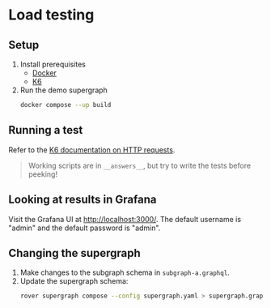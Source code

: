 # Load testing

## Setup

1. Install prerequisites
   - [Docker](https://docs.docker.com/get-docker/)
   - [K6](https://k6.io/docs/get-started/installation/)
2. Run the demo supergraph
   ```sh
   docker compose --up build
   ```

## Running a test

Refer to the [K6 documentation on HTTP requests](https://k6.io/docs/using-k6/http-requests/).

> Working scripts are in `__answers__`, but try to write the tests before peeking!

## Looking at results in Grafana

Visit the Grafana UI at [http://localhost:3000/](http://localhost:3000/). The default username is "admin" and the default password is "admin".

## Changing the supergraph

1. Make changes to the subgraph schema in `subgraph-a.graphql`.
2. Update the supergraph schema:
   ```sh
   rover supergraph compose --config supergraph.yaml > supergraph.graphql
   ```
